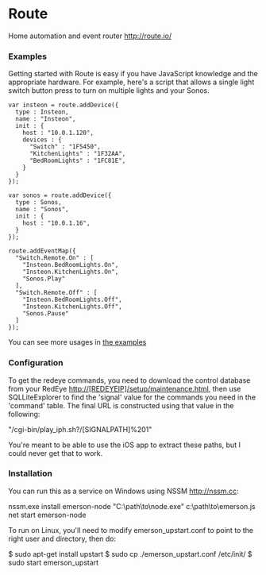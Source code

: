 # Route
Home automation and event router
http://route.io/

### Examples

Getting started with Route is easy if you have JavaScript knowledge and 
the appropriate hardware. For example, here's a script that allows a single
light switch button press to turn on multiple lights and your Sonos.

    var insteon = route.addDevice({
      type : Insteon,
      name : "Insteon",
      init : {
        host : "10.0.1.120",
        devices : {
          "Switch" : "1F5450",
          "KitchenLights" : "1F32AA",
          "BedRoomLights" : "1FC81E",
        }
      }
    });

    var sonos = route.addDevice({
      type : Sonos,
      name : "Sonos",
      init : {
        host : "10.0.1.16",
      }
    });

    route.addEventMap({
      "Switch.Remote.On" : [
        "Insteon.BedRoomLights.On",
        "Insteon.KitchenLights.On",
        "Sonos.Play"
      ],
      "Switch.Remote.Off" : [
        "Insteon.BedRoomLights.Off",
        "Insteon.KitchenLights.Off",
        "Sonos.Pause"
      ]
    });

You can see more usages in [the examples](http://github.com/glenmurphy/route/examples/)

### Configuration

To get the redeye commands, you need to download the control database from 
your RedEye <http://[REDEYEIP]/setup/maintenance.html>, then use 
SQLLiteExplorer to find the 'signal' value for the commands you need
in the 'command' table. The final URL is constructed using that value
in the following:

  "/cgi-bin/play_iph.sh?/[SIGNALPATH]%201"

You're meant to be able to use the iOS app to extract these paths, but I could
never get that to work.

### Installation

You can run this as a service on Windows using NSSM <http://nssm.cc>:

  nssm.exe install emerson-node "C:\path\to\node.exe" c:\path\to\emerson.js
  net start emerson-node

To run on Linux, you'll need to modify emerson_upstart.conf to point to the 
right user and directory, then do:

  $ sudo apt-get install upstart
  $ sudo cp ./emerson_upstart.conf /etc/init/
  $ sudo start emerson_upstart


